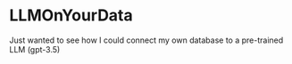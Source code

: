 # LLMOnYourData
Just wanted to see how I could connect my own database to a pre-trained LLM (gpt-3.5)

